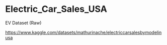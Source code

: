 # Electric_Car_Sales_USA


EV Dataset (Raw)

https://www.kaggle.com/datasets/mathurinache/electriccarsalesbymodelinusa

